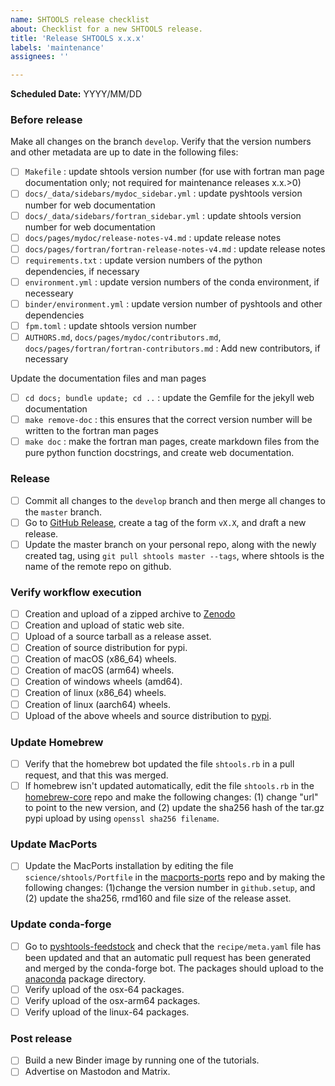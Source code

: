 ```yaml
---
name: SHTOOLS release checklist
about: Checklist for a new SHTOOLS release.
title: 'Release SHTOOLS x.x.x'
labels: 'maintenance'
assignees: ''

---
```


**Scheduled Date:** YYYY/MM/DD

### Before release ###
Make all changes on the branch `develop`. Verify that the version numbers and other metadata are up to date in the following files:
- [ ] `Makefile` : update shtools version number (for use with fortran man page documentation only; not required for maintenance releases x.x.>0)
- [ ] `docs/_data/sidebars/mydoc_sidebar.yml` : update pyshtools version number for web documentation
- [ ] `docs/_data/sidebars/fortran_sidebar.yml` : update shtools version number for web documentation
- [ ] `docs/pages/mydoc/release-notes-v4.md` : update release notes
- [ ] `docs/pages/fortran/fortran-release-notes-v4.md` : update release notes
- [ ] `requirements.txt` : update version numbers of the python dependencies, if necessary
- [ ] `environment.yml` : update version numbers of the conda environment, if necesseary
- [ ] `binder/environment.yml` : update version number of pyshtools and other dependencies
- [ ] `fpm.toml` : update shtools version number
- [ ] `AUTHORS.md`, `docs/pages/mydoc/contributors.md`, `docs/pages/fortran/fortran-contributors.md` : Add new contributors, if necessary

Update the documentation files and man pages
- [ ] `cd docs; bundle update; cd ..` : update the Gemfile for the jekyll web documentation
- [ ] `make remove-doc` : this ensures that the correct version number will be written to the fortran man pages
- [ ] `make doc` : make the fortran man pages, create markdown files from the pure python function docstrings, and create web documentation.

### Release ###
- [ ] Commit all changes to the `develop` branch and then merge all changes to the `master` branch.
- [ ] Go to [GitHub Release](https://github.com/SHTOOLS/SHTOOLS/releases), create a tag of the form `vX.X`, and draft a new release.
- [ ] Update the master branch on your personal repo, along with the newly created tag, using `git pull shtools master --tags`, where shtools is the name of the remote repo on github.

### Verify workflow execution ###
- [ ] Creation and upload of a zipped archive to [Zenodo](https://doi.org/10.5281/zenodo.592762)
- [ ] Creation and upload of static web site.
- [ ] Upload of a source tarball as a release asset.
- [ ] Creation of source distribution for pypi.
- [ ] Creation of macOS (x86_64) wheels.
- [ ] Creation of macOS (arm64) wheels.
- [ ] Creation of windows wheels (amd64).
- [ ] Creation of linux (x86_64) wheels.
- [ ] Creation of linux (aarch64) wheels.
- [ ] Upload of the above wheels and source distribution to [pypi](https://pypi.org/project/pyshtools/).

### Update Homebrew ###
- [ ] Verify that the homebrew bot updated the file `shtools.rb` in a pull request, and that this was merged.
- [ ] If homebrew isn't updated automatically, edit the file `shtools.rb` in the [homebrew-core](https://github.com/Homebrew/homebrew-core) repo and make the following changes: (1) change "url" to point to the new version, and (2) update the sha256 hash of the tar.gz pypi upload by using `openssl sha256 filename`.

### Update MacPorts ###
- [ ] Update the MacPorts installation by editing the file `science/shtools/Portfile` in the [macports-ports](https://github.com/macports/macports-ports) repo and by making the following changes: (1)change the version number in `github.setup`, and (2) update the sha256, rmd160 and file size of the release asset.

### Update conda-forge ###
- [ ] Go to [pyshtools-feedstock](https://github.com/conda-forge/pyshtools-feedstock) and check that the `recipe/meta.yaml` file has been updated and that an automatic pull request has been generated and merged by the conda-forge bot. The packages should upload to the [anaconda](https://anaconda.org/conda-forge/pyshtools/files) package directory.
- [ ] Verify upload of the osx-64 packages.
- [ ] Verify upload of the osx-arm64 packages.
- [ ] Verify upload of the linux-64 packages.

### Post release ###
- [ ] Build a new Binder image by running one of the tutorials.
- [ ] Advertise on Mastodon and Matrix.
